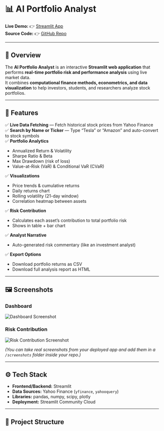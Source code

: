 # 📊 AI Portfolio Analyst

**Live Demo:** 👉 [Streamlit App](https://ayush6163-ai-portfolio-analyst.streamlit.app)  
**Source Code:** 👉 [GitHub Repo](https://github.com/Ayush6163/ai-portfolio-analyst)

---

## 📌 Overview
The **AI Portfolio Analyst** is an interactive **Streamlit web application** that performs **real-time portfolio risk and performance analysis** using live market data.  
It combines **computational finance methods, econometrics, and data visualization** to help investors, students, and researchers analyze stock portfolios.

---

## 🚀 Features

✅ **Live Data Fetching** — Fetch historical stock prices from Yahoo Finance  
✅ **Search by Name or Ticker** — Type “Tesla” or “Amazon” and auto-convert to stock symbols  
✅ **Portfolio Analytics**  
- Annualized Return & Volatility  
- Sharpe Ratio & Beta  
- Max Drawdown (risk of loss)  
- Value-at-Risk (VaR) & Conditional VaR (CVaR)  

✅ **Visualizations**  
- Price trends & cumulative returns  
- Daily returns chart  
- Rolling volatility (21-day window)  
- Correlation heatmap between assets  

✅ **Risk Contribution**  
- Calculates each asset’s contribution to total portfolio risk  
- Shows in table + bar chart  

✅ **Analyst Narrative**  
- Auto-generated risk commentary (like an investment analyst)  

✅ **Export Options**  
- Download portfolio returns as CSV  
- Download full analysis report as HTML  

---

## 🖼️ Screenshots

### Dashboard
![Dashboard Screenshot](https://raw.githubusercontent.com/Ayush6163/ai-portfolio-analyst/main/screenshots/dashboard.png)

### Risk Contribution
![Risk Contribution Screenshot](https://raw.githubusercontent.com/Ayush6163/ai-portfolio-analyst/main/screenshots/risk_contribution.png)

*(You can take real screenshots from your deployed app and add them in a `/screenshots` folder inside your repo.)*

---

## ⚙️ Tech Stack
- **Frontend/Backend:** Streamlit  
- **Data Sources:** Yahoo Finance (`yfinance`, `yahooquery`)  
- **Libraries:** pandas, numpy, scipy, plotly  
- **Deployment:** Streamlit Community Cloud  

---

## 📂 Project Structure
